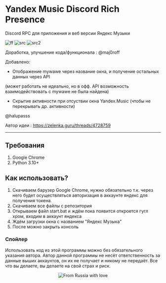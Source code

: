 # **Yandex Music Discord Rich Presence**
Discord RPC для приложения и веб версии Яндекс Музыки

![ff](https://img.shields.io/badge/price-FREE-green)
![src](https://img.shields.io/badge/source%20code-open-red)
![src2](https://img.shields.io/badge/language-python-blue)

Доработка, улучшение кода/функционала : @maj0roff

Добавлено:
* Отображение mywawe через название окна, и получение остальных данных через API

(может работать не идеально, но в офф. API возможность взаимодействовать
с mywawe не была найдена)

* Скрытие активности при отсуствии окна Yandex.Music (чтобы не перекрывать др. активности)

@halupasss

Автор идеи : https://zelenka.guru/threads/4728759

------------
## Требования
1. Google Chrome
2. Python 3.10+

## Как использовать?
1. Скачиваем барузер Google Chrome, нужно обязательно т.к. через него будет осуществляться авторизация в аккаунте яндекс для получения токена.
2. Скачиваем все файлы с репозитория
3. Открываем файл start.bat и ждём пока появится откроется гугл хром, входим в аккаунт яндекса
4. Ждём загрузки окна с названием "Яндекс Музыка"
5. После можно закрыть консоль

### Спойлер
Использовать код из этой программы можно без обязательного указания автора.
Автор данной программы не несёт ответственность за данные выших аккаунтов, он их не получает и никому не передаёт.
Все что вы делаете, вы делаете на свой страх и риск.

<p align="center">
  <img src="https://user-images.githubusercontent.com/54349566/216373501-df9b5a3a-7670-4cec-95b6-ea25876d310d.png" alt="From Russia with love"/>
</p>

